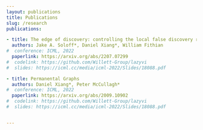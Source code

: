 ```yaml
---
layout: publications
title: Publications
slug: /research
publications:

- title: The edge of discovery: controlling the local false discovery rate at the margin
  authors: Jake A. Soloff*, Daniel Xiang*, William Fithian
#  conference: ICML, 2022
  paperlink: https://arxiv.org/abs/2207.07299
#  codelink: https://github.com/Willett-Group/lazyvi
#  slides: https://icml.cc/media/icml-2022/Slides/18088.pdf

- title: Permanental Graphs
  authors: Daniel Xiang*, Peter McCullagh*
#  conference: ICML, 2022
  paperlink: https://arxiv.org/abs/2009.10902
#  codelink: https://github.com/Willett-Group/lazyvi
#  slides: https://icml.cc/media/icml-2022/Slides/18088.pdf


---
```

